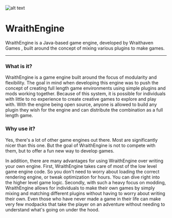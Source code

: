 ![alt text](https://travis-ci.com/Wraithaven/WraithEngine3.svg?branch=master "Build Status")


# WraithEngine

WraithEngine is a Java-based game engine, developed by Wraithaven Games , built around the concept of mixing various plugins to make games.

---

### What is it?

WraithEngine is a game engine built around the focus of modularity and flexibility. The goal in mind when developing this engine was to push the concept of creating full length game environments using simple plugins and mods working together. Because of this system, it is possible for individuals with little to no experience to create creative games to explore and play with. With the engine being open source, anyone is allowed to build any plugin they wish for the engine and can distribute the combination as a full length game.

### Why use it?

Yes, there's a lot of other game engines out there. Most are significantly nicer than this one. But the goal of WraithEngine is not to compete with them, but to offer a fun new way to develop games.

In addition, there are many advantages for using WraithEngine over writing your own engine. First, WraithEngine takes care of most of the low level game engine code. So you don't need to worry about loading the correct rendering engine, or tweak optimization for hours. You can dive right into the higher level game logic. Secondly, with such a heavy focus on modding, WraithEngine allows for individuals to make their own games by simply mixing and matching different plugins without having to worry about writing their own. Even those who have never made a game in their life can make very few modpacks that take the player on an adventure without needing to understand what's going on under the hood.
